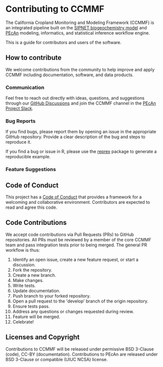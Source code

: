 # Contributing to CCMMF

<!-- 
TODO:
- Add preferred languages
- Code style
- What contributions go to PEcAn or SIPNET, what to CCMMF
  - Types of output: workflow, documentation, sipnet, monitoring
- Guidance for tests, documentation, NEWS
- Authorship, CITATION.cff
- what goes in private vs public discussions?
-->

The California Cropland Monitoring and Modeling Framework (CCMMF) is an integrated pipeline
built on the [SIPNET biogeochemistry model](https://github.com/pecanproject/sipnet) and 
[PEcAn](https://github.com/pecanproject/) modeling, informatics, and statistical inference workflow 
engine.

This is a guide for contributors and users of the software.

## How to contribute

We welcome contributions from the community to help improve and apply CCMMF including documentation, 
software, and data products. 

### Communication

Feel free to reach out directly with ideas, questions, and suggestions through 
our [GitHub Discussions](https://github.com/orgs/ccmmf/discussions) and join the CCMMF channel 
in the [PEcAn Project Slack](https://join.slack.com/t/pecanproject/shared_invite/enQtMzkyODUyMjQyNTgzLWEzOTM1ZjhmYWUxNzYwYzkxMWVlODAyZWQwYjliYzA0MDA0MjE4YmMyOTFhMjYyMjYzN2FjODE4N2Y4YWFhZmQ).

### Bug Reports

If you find bugs, please report them by opening an issue in the appropriate GitHub repository.
Provide a clear description of the bug and steps to reproduce it. 

If you find a bug or issue in R, 
please use the [reprex](https://reprex.tidyverse.org/) package to generate a reproducible example.

### Feature Suggestions

## Code of Conduct

This project has a [Code of Conduct](https://github.com/ccmmf/.github/blob/main/CODE_OF_CONDUCT.md) 
that provides a framework for a welcoming and collaborative environment. Contributors are expected to 
read and agree this code.

## Code Contributions

We accept code contributions via Pull Requests (PRs) to GitHub repositories. All PRs must be reviewed 
by a member of the core CCMMF team and pass integration tests prior to being merged. 
The general PR workflow is thus:

1. Identify an open issue, create a new feature request, or start a discussion.
1. Fork the repository.
2. Create a new branch.
3. Make changes.
4. Write tests.
5. Update documentation.
6. Push branch to your forked repository.
7. Open a pull request to the 'develop' branch of the origin repository.
8. Ensure tests pass.
9. Address any questions or changes requested during review.
10. Feature will be merged.
11. Celebrate!

## Licenses and Copyright

Contributions to CCMMF will be released under permissive BSD 3-Clause (code), CC-BY (documentation). 
Contributions to PEcAn are released under BSD 3-Clause or compatible 
(UIUC NCSA) license.
